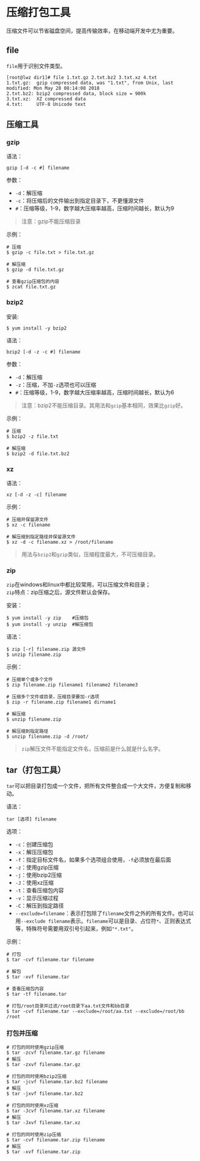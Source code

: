 # 压缩打包工具
压缩文件可以节省磁盘空间，提高传输效率，在移动端开发中尤为重要。

## file
`file`用于识别文件类型。
```
[root@lwz dir1]# file 1.txt.gz 2.txt.bz2 3.txt.xz 4.txt
1.txt.gz:  gzip compressed data, was "1.txt", from Unix, last modified: Mon May 28 08:14:08 2018
2.txt.bz2: bzip2 compressed data, block size = 900k
3.txt.xz:  XZ compressed data
4.txt:     UTF-8 Unicode text
```
## 压缩工具
### gzip
语法：
```
gzip [-d -c #] filename
```
 参数：
- `-d`：解压缩
- `-c`：将压缩后的文件输出到指定目录下，不更懂源文件
- `#`：压缩等级，1-9，数字越大压缩率越高，压缩时间越长，默认为9

> 注意：gzip不能压缩目录

示例：
```
# 压缩
$ gzip -c file.txt > file.txt.gz

# 解压缩
$ gzip -d file.txt.gz

# 查看gzip压缩包的内容
$ zcat file.txt.gz
```

### bzip2
安装:
```
$ yum install -y bzip2
```
语法：
```
bzip2 [-d -z -c #] filename
```
参数：
- `-d`：解压缩
- `-z`：压缩，不加`-z`选项也可以压缩
- `#`：压缩等级，1-9，数字越大压缩率越高，压缩时间越长，默认为6

> 注意：bzip2不能压缩目录。其用法和`gzip`基本相同，效果比`gzip`好。

示例：
```
# 压缩
$ bzip2 -z file.txt

# 解压缩
$ bzip2 -d file.txt.bz2
```

### xz
语法：
```
xz [-d -z -c] filename
```

示例：
```
# 压缩并保留源文件
$ xz -c filename

# 解压缩到指定路径并保留源文件
$ xz -d -c filename.xz > /root/filename
```

> 用法与`bzip2`和`gzip`类似，压缩程度最大，不可压缩目录。

### zip
`zip`在windows和linux中都比较常用，可以压缩文件和目录；  
`zip`特点：zip压缩之后，源文件默认会保存。  

安装：
```
$ yum install -y zip    #压缩包
$ yum install -y unzip  #解压缩包
```

语法：

    $ zip [-r] filename.zip 源文件
    $ unzip filename.zip

示例：
```
# 压缩单个或多个文件
$ zip filename.zip filename1 filename2 filename3

# 压缩多个文件或目录，压缩目录要加-r选项
$ zip -r filename.zip filename1 dirname1

# 解压缩
$ unzip filename.zip

# 解压缩到指定路径
$ unzip filename.zip -d /root/
```
> `zip`解压文件不能指定文件名，压缩前是什么就是什么名字。

## tar（打包工具）
`tar`可以把目录打包成一个文件，把所有文件整合成一个大文件，方便复制和移动。

语法：
```
tar [选项] filename
```
选项：
- `-c`：创建压缩包
- `-x`：解压压缩包
- `-f`：指定目标文件名，如果多个选项组合使用，`-f`必须放在最后面
- `-z`：使用gzip压缩
- `-j`：使用bzip2压缩
- `-J`：使用xz压缩
- `-t`：查看压缩包内容
- `-v`：显示压缩过程
- `-C`：解压到指定路径
- `--exclude=filename`：表示打包除了`filename`文件之外的所有文件。也可以用`--exclude filename`表示。`filename`可以是目录、占位符`*`、正则表达式等，特殊符号需要用双引号引起来，例如`"*.txt"`。

示例：
```
# 打包
$ tar -cvf filename.tar filename

# 解包
$ tar -xvf filename.tar

# 查看压缩包内容
$ tar -tf filename.tar

# 打包/root目录并过滤/root目录下aa.txt文件和bb目录
$ tar -cvf filename.tar --exclude=/root/aa.txt --exclude=/root/bb /root
```

### 打包并压缩
```
# 打包的同时使用gzip压缩
$ tar -zcvf filename.tar.gz filename
# 解压
$ tar -zxvf filename.tar.gz

# 打包的同时使用bzip2压缩
$ tar -jcvf filename.tar.bz2 filename
# 解压
$ tar -jxvf filename.tar.bz2

# 打包的同时使用xz压缩
$ tar -Jcvf filename.tar.xz filename
# 解压
$ tar -Jxvf filename.tar.xz

# 打包的同时使用zip压缩
$ tar -cvf filename.tar.zip filename
# 解压
$ tar -xvf filename.tar.zip
```
